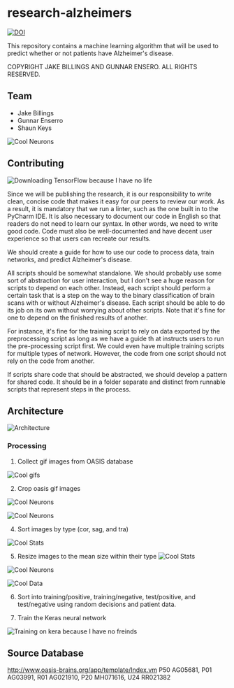 # research-alzheimers #

[![DOI](https://zenodo.org/badge/95069337.svg)](https://zenodo.org/badge/latestdoi/95069337)

This repository contains a machine learning algorithm that will be used to predict whether or not patients have Alzheimer's disease.

COPYRIGHT JAKE BILLINGS AND GUNNAR ENSERO. ALL RIGHTS RESERVED.

## Team ##
- Jake Billings
- Gunnar Enserro
- Shaun Keys

![Cool Neurons](data/performance_statistics/experiment_cropped_dimensions.png)

## Contributing ##
![Downloading TensorFlow because I have no life](imgs/screenshot_pip_install_tensorflow.png)

Since we will be publishing the research, it is our responsibility to write clean, concise code that makes it easy for our peers to review our work. As a result, it is mandatory that we run a linter, such as the one built in to the PyCharm IDE. It is also necessary to document our code in English so that readers do not need to learn our syntax. In other words, we need to write good code. Code must also be well-documented and have decent user experience so that users can recreate our results.

We should create a guide for how to use our code to process data, train networks, and predict Alzheimer's disease.

All scripts should be somewhat standalone. We should probably use some sort of abstraction for user interaction, but I don't see a huge reason for scripts to depend on each other. Instead, each script should perform a certain task that is a step on the way to the binary classification of brain scans with or without Alzheimer's disease. Each script should be able to do its job on its own without worrying about other scripts. Note that it's fine for one to depend on the finished results of another.

For instance, it's fine for the training script to rely on data exported by the preprocessing script as long as we have a guide th at instructs users to run the pre-processing script first. We could even have multiple training scripts for multiple types of network. However, the code from one script should not rely on the code from another.

If scripts share code that should be abstracted, we should develop a pattern for shared code. It should be in a folder separate and distinct from runnable scripts that represent steps in the process.

## Architecture ##
![Architecture](imgs/Architecture.png)

### Processing ###
1. Collect gif images from OASIS database

![Cool gifs](imgs/screenshot_gifs.png)

2. Crop oasis gif images

![Cool Neurons](data/performance_statistics/demo_cropping_1.png)

![Cool Neurons](data/performance_statistics/demo_cropping_2.png)

4. Sort images by type (cor, sag, and tra)

![Cool Stats](imgs/screenshot_sorting.png)

5. Resize images to the mean size within their type
![Cool Stats](data/performance_statistics/mean_std_width_height.png)

![Cool Neurons](data/performance_statistics/experiment_cropped_dimensions.png)

![Cool Data](data/performance_statistics/experiment_patient_data.png)

6. Sort into training/positive, training/negative, test/positive, and test/negative using random decisions and patient data.

7. Train the Keras neural network

![Training on kera because I have no freinds](imgs/screenshot_keras_training_epoch_1.png)


## Source Database ##
http://www.oasis-brains.org/app/template/Index.vm
P50 AG05681, P01 AG03991, R01 AG021910, P20 MH071616, U24 RR021382
